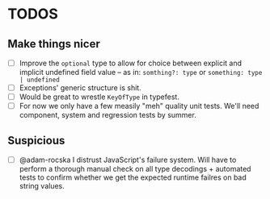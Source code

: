 # TODOS

## Make things nicer

- [ ] Improve the `optional` type to allow for choice between explicit and implicit undefined field value – as in: `somthing?: type` or `something: type | undefined`
- [ ] Exceptions' generic structure is shit.
- [ ] Would be great to wrestle `KeyOfType` in typefest.
- [ ] For now we only have a few measily "meh" quality unit tests. We'll need component, system and regression tests by summer.

## Suspicious

- [ ] @adam-rocska I distrust JavaScript's failure system. Will have to perform a thorough manual check on all type decodings + automated tests to confirm whether we get the expected runtime failres on bad string values.
